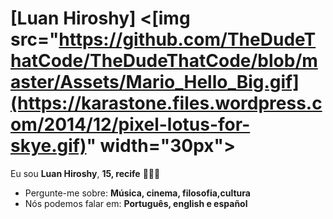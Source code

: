 # [Luan Hiroshy] <[img src="https://github.com/TheDudeThatCode/TheDudeThatCode/blob/master/Assets/Mario_Hello_Big.gif](https://karastone.files.wordpress.com/2014/12/pixel-lotus-for-skye.gif)" width="30px">

Eu sou <strong>Luan Hiroshy</strong>, <strong>15, recife</strong> 👨🏻‍💻 

-  Pergunte-me sobre: <strong>Música, cinema, filosofia,cultura</strong>
-  Nós podemos falar em: <strong>Português, english e español </strong>
